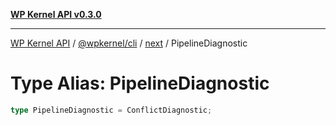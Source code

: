 [**WP Kernel API v0.3.0**](../../../../../README.md)

---

[WP Kernel API](../../../../../README.md) / [@wpkernel/cli](../../../README.md) / [next](../README.md) / PipelineDiagnostic

# Type Alias: PipelineDiagnostic

```ts
type PipelineDiagnostic = ConflictDiagnostic;
```
